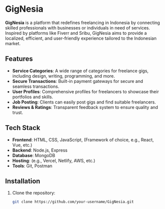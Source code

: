 # GigNesia  

**GigNesia** is a platform that redefines freelancing in Indonesia by connecting skilled professionals with businesses or individuals in need of services. Inspired by platforms like Fiverr and Sribu, GigNesia aims to provide a localized, efficient, and user-friendly experience tailored to the Indonesian market.  

## Features  

- **Service Categories**: A wide range of categories for freelance gigs, including design, writing, programming, and more.  
- **Secure Transactions**: Built-in payment gateways for secure and seamless transactions.  
- **User Profiles**: Comprehensive profiles for freelancers to showcase their portfolios and skills.  
- **Job Posting**: Clients can easily post gigs and find suitable freelancers.  
- **Reviews & Ratings**: Transparent feedback system to ensure quality and trust.  

## Tech Stack  

- **Frontend**: HTML, CSS, JavaScript, (Framework of choice, e.g., React, Vue, etc.)  
- **Backend**: Node.js, Express  
- **Database**: MongoDB  
- **Hosting**: (e.g., Vercel, Netlify, AWS, etc.)  
- **Tools**: Git, Postman  

## Installation  

1. Clone the repository:  
   ```bash  
   git clone https://github.com/your-username/GigNesia.git  
